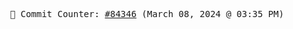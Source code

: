 <p align="center">
    <samp>
        📮 Commit Counter: <a href="https://github.com/Javascript-void0/Javascript-void0/commits/main">#84346</a> (March 08, 2024 @ 03:35 PM)
    </samp>
</p>